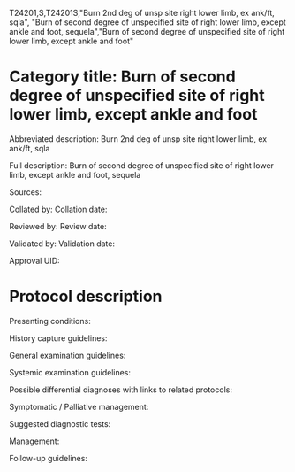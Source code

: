 T24201,S,T24201S,"Burn 2nd deg of unsp site right lower limb, ex ank/ft, sqla", "Burn of second degree of unspecified site of right lower limb, except ankle and foot, sequela","Burn of second degree of unspecified site of right lower limb, except ankle and foot"
# Category title: Burn of second degree of unspecified site of right lower limb, except ankle and foot

Abbreviated description: Burn 2nd deg of unsp site right lower limb, ex ank/ft, sqla

Full description: Burn of second degree of unspecified site of right lower limb, except ankle and foot, sequela

Sources:

Collated by:
Collation date:

Reviewed by:
Review date:

Validated by:
Validation date:

Approval UID:

# Protocol description

Presenting conditions:

History capture guidelines:

General examination guidelines:

Systemic examination guidelines:

Possible differential diagnoses with links to related protocols:

Symptomatic / Palliative management:

Suggested diagnostic tests:

Management:

Follow-up guidelines:
